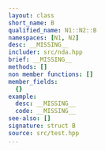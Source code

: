 ```yaml
---
layout: class
short_name: B
qualified_name: N1::N2::B
namespaces: [N1, N2]
desc: __MISSING__
includer: src/nda.hpp
brief: __MISSING__
methods: []
non member functions: []
member_fields:
  {}
example:
  desc: __MISSING__
  code: __MISSING__
see-also: []
signature: struct B
source: src/test.hpp
...
```

